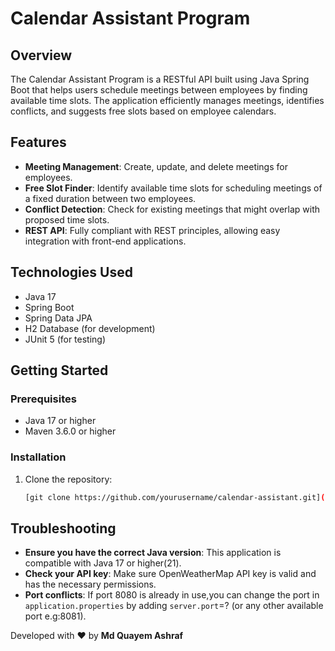 # Calendar Assistant Program

## Overview

The Calendar Assistant Program is a RESTful API built using Java Spring Boot that helps users schedule meetings between employees by finding available time slots. The application efficiently manages meetings, identifies conflicts, and suggests free slots based on employee calendars.

## Features

- **Meeting Management**: Create, update, and delete meetings for employees.
- **Free Slot Finder**: Identify available time slots for scheduling meetings of a fixed duration between two employees.
- **Conflict Detection**: Check for existing meetings that might overlap with proposed time slots.
- **REST API**: Fully compliant with REST principles, allowing easy integration with front-end applications.

## Technologies Used

- Java 17
- Spring Boot
- Spring Data JPA
- H2 Database (for development)
- JUnit 5 (for testing)

## Getting Started

### Prerequisites

- Java 17 or higher
- Maven 3.6.0 or higher

### Installation

1. Clone the repository:
   ```bash
   [git clone https://github.com/yourusername/calendar-assistant.git](https://github.com/QUAYEMX1/MeetingCalender.git)
   ```

## Troubleshooting

- **Ensure you have the correct Java version**: This application is compatible with Java 17 or higher(21).
- **Check your API key**: Make sure OpenWeatherMap API key is valid and has the necessary permissions.
- **Port conflicts**: If port 8080 is already in use,you can change the port in `application.properties` by adding `server.port`=? (or any other available port e.g:8081).

Developed with ❤️ by **Md Quayem Ashraf**


